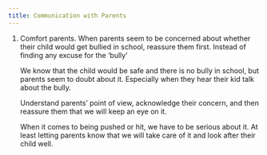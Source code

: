 ```yaml
---
title: Communication with Parents
---
```

1. Comfort parents. When parents seem to be concerned about whether their child would get bullied in school, reassure them first. Instead of finding any excuse for the ‘bully’

   We know that the child would be safe and there is no bully in school, but parents seem to doubt about it. Especially when they hear their kid talk about the bully.

   Understand parents’ point of view, acknowledge their concern, and then reassure them that we will keep an eye on it. 

   When it comes to being pushed or hit, we have to be serious about it. At least letting parents know that we will take care of it and look after their child well.